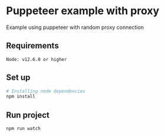 # Puppeteer example with proxy

Example using puppeteer with random proxy connection

## Requirements

    Node: v12.6.0 or higher

## Set up

```bash
# Installing node dependencies
npm install
```

## Run project

```bash
npm run watch
```
